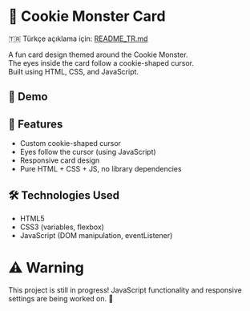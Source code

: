 # 🍪 Cookie Monster Card

🇹🇷 Türkçe açıklama için: [README_TR.md](./README_TR.md)

A fun card design themed around the Cookie Monster.  
The eyes inside the card follow a cookie-shaped cursor.  
Built using HTML, CSS, and JavaScript.

## 🎥 Demo
<!-- Add a screenshot, GIF, or live link here -->
<!-- Example: ![Demo](./demo.gif) -->

## 🚀 Features
- Custom cookie-shaped cursor
- Eyes follow the cursor (using JavaScript)
- Responsive card design
- Pure HTML + CSS + JS, no library dependencies

## 🛠️ Technologies Used
- HTML5
- CSS3 (variables, flexbox)
- JavaScript (DOM manipulation, eventListener)

# ⚠️ Warning
This project is still in progress! JavaScript functionality and responsive settings are being worked on. 🚧


